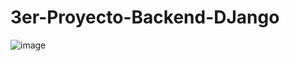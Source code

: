# 3er-Proyecto-Backend-DJango
![image](https://user-images.githubusercontent.com/43660792/178179997-68cff9a3-64df-47e3-bee5-12164c1f81d5.png)

